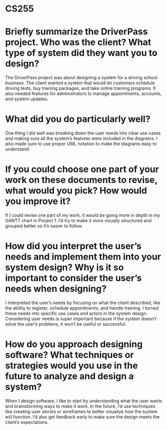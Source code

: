 # CS255

# Briefly summarize the DriverPass project. Who was the client? What type of system did they want you to design?
The DriverPass project was about designing a system for a driving school business. The client wanted a system that would let customers schedule driving tests, buy training packages, and take online training programs. It also needed features for administrators to manage appointments, accounts, and system updates.

# What did you do particularly well?
One thing I did well was breaking down the user needs into clear use cases and making sure all the system’s features were included in the diagrams. I also made sure to use proper UML notation to make the diagrams easy to understand.

# If you could choose one part of your work on these documents to revise, what would you pick? How would you improve it?
If I could revise one part of my work, it would be going more in depth in my GANTT chart in Porject 1. I’d try to make it more visually structured and grouped better so it’s easier to follow.

# How did you interpret the user’s needs and implement them into your system design? Why is it so important to consider the user’s needs when designing?
I interpreted the user’s needs by focusing on what the client described, like the ability to register, schedule appointments, and handle training. I turned these needs into specific use cases and actors in the system design. Considering user needs is super important because if the system doesn’t solve the user’s problems, it won’t be useful or successful.

# How do you approach designing software? What techniques or strategies would you use in the future to analyze and design a system?
When I design software, I like to start by understanding what the user wants and brainstorming ways to make it work. In the future, I’d use techniques like creating user stories or wireframes to better visualize how the system will function. I’d also get feedback early to make sure the design meets the client’s expectations.







